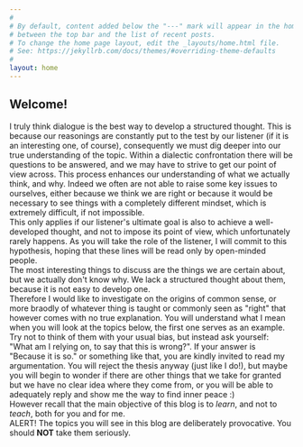 ```yaml
---
#
# By default, content added below the "---" mark will appear in the home page
# between the top bar and the list of recent posts.
# To change the home page layout, edit the _layouts/home.html file.
# See: https://jekyllrb.com/docs/themes/#overriding-theme-defaults
#
layout: home
---
```


<h2> Welcome! </h2>

I truly think dialogue is the best way to develop a structured thought. This is because our reasonings are constantly put to the test by our listener (if it is an interesting one, of course), consequently we must dig deeper into our true understanding of the topic. Within a dialectic confrontation there will be questions to be answered, and we may have to strive to get our point of view across. This process enhances our understanding of what we actually think, and why. Indeed we often are not able to raise some key issues to ourselves, either because we think we are right or because it would be necessary to see things with a completely different mindset, which is extremely difficult, if not impossible. \
This only applies if our listener's ultimate goal is also to achieve a well-developed thought, and not to impose its point of view, which unfortunately rarely happens. As you will take the role of the listener, I will commit to this hypothesis, hoping that these lines will be read only by open-minded people. \
The most interesting things to discuss are the things we are certain about, but we actually don't know why. We lack a structured thought about them, because it is not easy to develop one. \
Therefore I would like to investigate on the origins of common sense, or more braodly of whatever thing is taught or commonly seen as "right" that however comes with no true explanation. You will understand what I mean when you will look at the topics below, the first one serves as an example. Try not to think of them with your usual bias, but instead ask yourself: "What am I relying on, to say that this is wrong?". If your answer is "Because it is so." or something like that, you are kindly invited to read my argumentation. You will reject the thesis anyway (just like I do!), but maybe you will begin to wonder if there are other things that we take for granted but we have no clear idea where they come from, or you will be able to adequately reply and show me the way to find inner peace :) \
However recall that the main objective of this blog is to _learn_, and not to _teach_, both for you and for me. \
ALERT! The topics you will see in this blog are deliberately provocative. You should **NOT** take them seriously.
